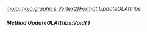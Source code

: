 _[mojo](../../modules/mojo/mojo-module.md):[mojo.graphics](../../modules/mojo/mojo-graphics.md).[Vertex2fFormat](../../modules/mojo/mojo-graphics-vertex2fformat.md).UpdateGLAttribs_
##### Method UpdateGLAttribs:Void(  )
